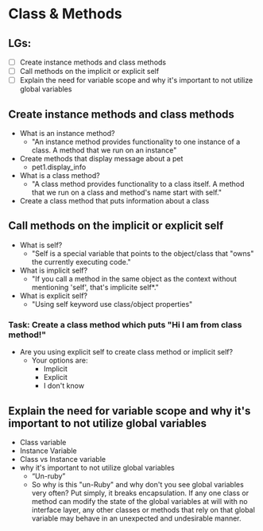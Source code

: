 # Class & Methods

## LGs:
- [ ] Create instance methods and class methods
- [ ] Call methods on the implicit or explicit self
- [ ] Explain the need for variable scope and why it's important to not utilize global variables

## Create instance methods and class methods
* What is an instance method?
    * "An instance method provides functionality to one instance of a class. A method that we run on an instance"
* Create methods that display message about a pet
    * pet1.display_info
* What is a class method?
    * "A class method provides functionality to a class itself. A method that we run on a class and method's name start with self."
* Create a class method that puts information about a class

## Call methods on the implicit or explicit self
* What is self?
    * "Self is a special variable that points to the object/class that "owns" the currently executing code."
* What is implicit self?
    * "If you call a method in the same object as the context without mentioning 'self', that's implicite self*."
* What is explicit self?
    * "Using self keyword use class/object properties"

### Task: Create a class method which puts "Hi I am from class method!"
* Are you using explicit self to create class method or implicit self?
    * Your options are:
        * Implicit
        * Explicit
        * I don't know


## Explain the need for variable scope and why it's important to not utilize global variables
* Class variable
* Instance Variable
* Class vs Instance variable
* why it's important to not utilize global variables 
    * “Un-ruby”
    * So why is this "un-Ruby" and why don't you see global variables very often? Put simply, it breaks encapsulation. If any one class or method can modify the state of the global variables at will with no interface layer, any other classes or methods that rely on that global variable may behave in an unexpected and undesirable manner.


